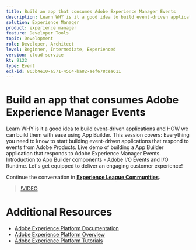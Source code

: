 ```yaml
---
title: Build an app that consumes Adobe Experience Manager Events
description: Learn WHY is it a good idea to build event-driven applications and HOW we can build them with ease using App Builder. This session covers - Everything you need to know to start building event-driven applications that respond to events from Adobe Products. Live demo of building a App Builder application that responds to Adobe Experience Manager Events. Introduction to App Builder components - Adobe I/O Events and I/O Runtime. Let's get equipped to deliver an engaging customer experience!
solution: Experience Manager
product: experience manager
feature: Developer Tools
topic: Development
role: Developer, Architect
level: Beginner, Intermediate, Experienced
version: cloud-service
kt: 9122
type: Event
exl-id: 863b4e10-a571-4564-ba82-aef678cea611
---
```

# Build an app that consumes Adobe Experience Manager Events

Learn WHY is it a good idea to build event-driven applications and HOW we can build them with ease using App Builder. This session covers: Everything you need to know to start building event-driven applications that respond to events from Adobe Products. Live demo of building a App Builder application that responds to Adobe Experience Manager Events. Introduction to App Builder components - Adobe I/O Events and I/O Runtime. Let's get equipped to deliver an engaging customer experience!

Continue the conversation in **[Experience League Communities](https://adobe.ly/3ipjs8p)**.

>[!VIDEO](https://video.tv.adobe.com/v/337566/?quality=12&learn=on&hidetitle=true)

# Additional Resources

- [Adobe Experience Platform Documentation](https://experienceleague.adobe.com/docs/experience-platform.html)
- [Adobe Experience Platform Overview](https://experienceleague.adobe.com/docs/experience-platform/landing/home.html)
- [Adobe Experience Platform Tutorials](https://experienceleague.adobe.com/docs/platform-learn/tutorials/overview.html?lang=en)